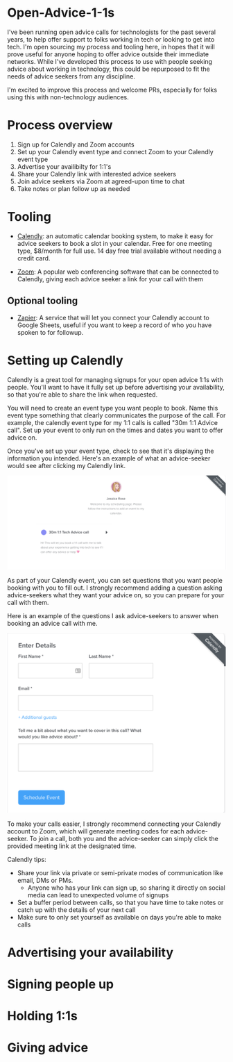 # Open-Advice-1-1s

I've been running open advice calls for technologists for the past several years, to help offer support to folks working in tech or looking to get into tech. I'm open sourcing my process and tooling here, in hopes that it will prove useful for anyone hoping to offer advice outside their immediate networks. While I've developed this process to use with people seeking advice about working in technology, this could be repurposed to fit the needs of advice seekers from any discipline.

I'm excited to improve this process and welcome PRs, especially for folks using this with non-technology audiences.

# Process overview
1. Sign up for Calendly and Zoom accounts
2. Set up your Calendly event type and connect Zoom to your Calendly event type
3. Advertise your availibilty for 1:1's
4. Share your Calendly link with interested advice seekers
5. Join advice seekers via Zoom at agreed-upon time to chat
6. Take notes or plan follow up as needed

# Tooling
* [Calendly](https://calendly.com/): an automatic calendar booking system, to make it easy for advice seekers to book a slot in your calendar. Free for one meeting type, $8/month for full use. 14 day free trial available without needing a credit card.

* [Zoom](https://zoom.us/): A popular web conferencing software that can be connected to Calendly, giving each advice seeker a link for your call with them

## Optional tooling

* [Zapier](https://zapier.com/): A service that will let you connect your Calendly account to Google Sheets, useful if you want to keep a record of who you have spoken to for followup.


# Setting up Calendly

Calendly is a great tool for managing signups for your open advice 1:1s with people. You'll want to have it fully set up before advertising your availability, so that you're able to share the link when requested.

You will need to create an event type you want people to book. Name this event type something that clearly communicates the purpose of the call. For example, the calendly event type for my 1:1 calls is called "30m 1:1 Advice call". Set up your event to only run on the times and dates you want to offer advice on. 

Once you've set up your event type, check to see that it's displaying the information you intended. Here's an example of what an advice-seeker would see after clicking my Calendly link.

![alt text](calendly1.png "Example view of Calendly event")

As part of your Calendly event, you can set questions that you want people booking with you to fill out. I strongly recommend adding a question asking advice-seekers what they want your advice on, so you can prepare for your call with them.

Here is an example of the questions I ask advice-seekers to answer when booking an advice call with me.

![alt text](calendly2.png "Example view of Calendly event signup process")

To make your calls easier, I strongly recommend connecting your Calendly account to Zoom, which will generate meeting codes for each advice-seeker. To join a call, both you and the advice-seeker can simply click the provided meeting link at the designated time.

Calendly tips:
* Share your link via private or semi-private modes of communication like email, DMs or PMs.
  * Anyone who has your link can sign up, so sharing it directly on social media can lead to unexpected volume of signups
* Set a buffer period between calls, so that you have time to take notes or catch up with the details of your next call
* Make sure to only set yourself as available on days you're able to make calls


# Advertising your availability


# Signing people up


# Holding 1:1s

# Giving advice








